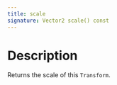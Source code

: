 ```yaml
---
title: scale
signature: Vector2 scale() const
---
```


# Description
Returns the scale of this `Transform`.
